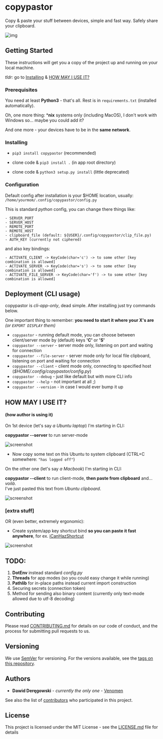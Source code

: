 # copypastor

Copy & paste your stuff between devices, simple and fast way. Safely share your clipboard.

![img](https://download.rz1.pl/copypastor/copypastor-diag.png)


## Getting Started

These instructions will get you a copy of the project up and running on your local machine. 

*tldr:* go to [Installing](#installing) & [HOW MAY I USE IT?](#how-may-i-use-it)  

### Prerequisites

You need at least **Python3** - that's all. Rest is in `requirements.txt` (installed automatically).

Oh, one more thing: ***nix** systems only (including MacOS), I don't work with Windows so... maybe you could add it?

And one more - your devices have to be in the **same network**.

### Installing

- `pip3 install copypastor` (recommended)


- clone code & `pip3 install .` (in app root directory)
- clone code & `python3 setup.py install` (little deprecated)

### Configuration

Default config after installation is your $HOME location, usually:
`/home/yourmom/.config/copypastor/config.py`

This is standard *python* config, you can change there things like:
```
- SERVER_PORT
- SERVER_HOST
- REMOTE_PORT
- REMOTE_HOST
- clipboard_file (default: ${USER}/.config/copypastor/clip_file.py)
- AUTH_KEY (currently not ciphered)
```
and also key bindings:
```
- ACTIVATE_CLIENT -> KeyCode(char='c') -> to some other [key combination is allowed]
- ACTIVATE_SERVER -> KeyCode(char='s') -> to some other [key combination is allowed]
- ACTIVATE_FILE_SERVER -> KeyCode(char='f') -> to some other [key combination is allowed]
```
## Deployment (CLI usage)

copypastor is *cli-app-only*, dead simple. After installing just try commands below. 

One important thing to remember: **you need to start it where your X's are** *(or `EXPORT DISPLAY` them)* 

- `copypastor` - running default mode, you can choose between client/server mode by (default) keys **'C'** or **'S'**  
- `copypastor --server` - server mode only, listening on port and waiting for connection
- `copypastor --file-server` - server mode only for local file clipboard, listening on port and waiting for connection
- `copypastor --client` - client mode only, connecting to specified host (*$HOME/.config/copypastor/config.py*)
- `copypastor --debug` - just like default but with more CLI info
- `copypastor --help` - not important at all ;)
- `copypastor --version` - in case I would ever bump it up


## HOW MAY I USE IT? 
#### (how author is using it)

On 1st device (let's say *a Ubuntu laptop*) I'm starting in CLI:

**copypastor --server** to run server-mode

![screenshot](https://download.rz1.pl/copypastor/copypastor-server.png)

- Now copy some text on this Ubuntu to system clipboard (CTRL+C somewhere: `"has logged off"`)

On the other one (let's say *a Macbook*) I'm starting in CLI:

**copypastor --client** to run client-mode, **then paste from clipboard** and... *voilà*. <br>I've just pasted this text from *Ubuntu clipboard*.

![screenshot](https://download.rz1.pl/copypastor/copypastor-client.png)

### [extra stuff]
OR (even better, extremely ergonomic):

- Create system/app key shortcut bind **so you can paste it fast anywhere**, for ex. [iCanHazShortcut](https://github.com/deseven/iCanHazShortcut)

![screenshot](https://download.rz1.pl/copypastor/haz-copypastor.png)


## TODO:
1. **DotEnv** instead standard *config.py*
2. **Threads** for app modes (so you could easy change it while running)
3. **Pathlib** for in-place paths instead current import construction
4. Securing secrets (connection token)
5. Method for sending also binary content (currently only text-mode allowed due to utf-8 decoding)

## Contributing

Please read [CONTRIBUTING.md](CONTRIBUTING.md) for details on our code of conduct, and the process for submitting pull requests to us.

## Versioning

We use [SemVer](http://semver.org/) for versioning. For the versions available, see the [tags on this repository](https://github.com/venomen/copypastor/tags). 

## Authors

* **Dawid Deręgowski** - *currently the only one* - [Venomen](https://github.com/venomen)

See also the list of [contributors](https://github.com/venomen/copypastor/contributors) who participated in this project.

## License

This project is licensed under the MIT License - see the [LICENSE.md](LICENSE.md) file for details